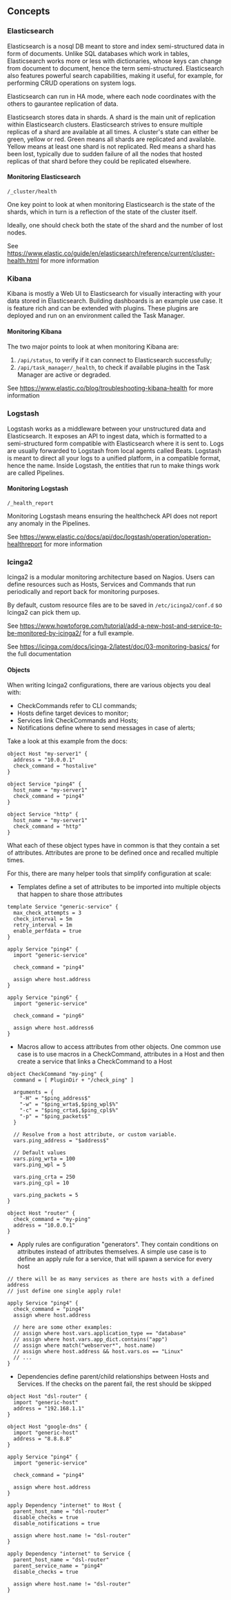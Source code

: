 ## <a id="concepts"></a> Concepts
### Elasticsearch
Elasticsearch is a nosql DB meant to store and index semi-structured data in form of documents. Unlike SQL databases which work in tables, Elasticsearch works more or less with dictionaries, whose keys can change from document to document, hence the term semi-structured. Elasticsearch also features powerful search capabilities, making it useful, for example, for performing CRUD operations on system logs.

Elasticsearch can run in HA mode, where each node coordinates with the others to gaurantee replication of data. 

Elasticsearch stores data in shards. A shard is the main unit of replication within Elasticsearch clusters. Elasticsearch strives to ensure multiple replicas of a shard are available at all times. A cluster's state can either be green, yellow or red. Green means all shards are replicated and available. Yellow means at least one shard is not replicated. Red means a shard has been lost, typically due to sudden failure of all the nodes that hosted replicas of that shard before they could be replicated elsewhere.

#### Monitoring Elasticsearch
`/_cluster/health`

One key point to look at when monitoring Elasticsearch is the state of the shards, which in turn is a reflection of the state of the cluster itself.

Ideally, one should check both the state of the shard and the number of lost nodes.

See https://www.elastic.co/guide/en/elasticsearch/reference/current/cluster-health.html for more information

### Kibana
Kibana is mostly a Web UI to Elasticsearch for visually interacting with your data stored in Elasticsearch. Building dashboards is an example use case. It is feature rich and can be extended with plugins. These plugins are deployed and run on an environment called the Task Manager.

#### Monitoring Kibana
The two major points to look at when monitoring Kibana are:
 1. `/api/status`, to verify if it can connect to Elasticsearch successfully;
 2. `/api/task_manager/_health`, to check if available plugins in the Task Manager are active or degraded.


See https://www.elastic.co/blog/troubleshooting-kibana-health for more information

### Logstash
Logstash works as a middleware between your unstructured data and Elasticsearch. It exposes an API to ingest data, which is formatted to a semi-structured form compatible with Elasticsearch where it is sent to. Logs are usually forwarded to Logstash from local agents called Beats. Logstash is meant to direct all your logs to a unified platform, in a compatible format, hence the name. Inside Logstash, the entities that run to make things work are called Pipelines.

#### Monitoring Logstash
`/_health_report`

Monitoring Logstash means ensuring the healthcheck API does not report any anomaly in the Pipelines.

See https://www.elastic.co/docs/api/doc/logstash/operation/operation-healthreport for more information

### Icinga2
Icinga2 is a modular monitoring architecture based on Nagios. Users can define resources such as Hosts, Services and Commands that run periodically and report back for monitoring purposes.

By default, custom resource files are to be saved in `/etc/icinga2/conf.d` so Icinga2 can pick them up.

See https://www.howtoforge.com/tutorial/add-a-new-host-and-service-to-be-monitored-by-icinga2/ for a full example.

See https://icinga.com/docs/icinga-2/latest/doc/03-monitoring-basics/ for the full documentation

#### Objects
When writing Icinga2 configurations, there are various objects you deal with:
- CheckCommands refer to CLI commands;
- Hosts define target devices to monitor;
- Services link CheckCommands and Hosts; 
- Notifications define where to send messages in case of alerts;

Take a look at this example from the docs:
```
object Host "my-server1" {
  address = "10.0.0.1"
  check_command = "hostalive"
}

object Service "ping4" {
  host_name = "my-server1"
  check_command = "ping4"
}

object Service "http" {
  host_name = "my-server1"
  check_command = "http"
}
```
What each of these object types have in common is that they contain a set of attributes. Attributes are prone to be defined once and recalled multiple times.

For this, there are many helper tools that simplify configuration at scale:
- Templates define a set of attributes to be imported into multiple objects that happen to share those attributes
```
template Service "generic-service" {
  max_check_attempts = 3
  check_interval = 5m
  retry_interval = 1m
  enable_perfdata = true
}

apply Service "ping4" {
  import "generic-service"

  check_command = "ping4"

  assign where host.address
}

apply Service "ping6" {
  import "generic-service"

  check_command = "ping6"

  assign where host.address6
}
```
- Macros allow to access attributes from other objects. One common use case is to use macros in a CheckCommand, attributes in a Host and then create a service that links a CheckCommand to a Host
```
object CheckCommand "my-ping" {
  command = [ PluginDir + "/check_ping" ]

  arguments = {
    "-H" = "$ping_address$"
    "-w" = "$ping_wrta$,$ping_wpl$%"
    "-c" = "$ping_crta$,$ping_cpl$%"
    "-p" = "$ping_packets$"
  }

  // Resolve from a host attribute, or custom variable.
  vars.ping_address = "$address$"

  // Default values
  vars.ping_wrta = 100
  vars.ping_wpl = 5

  vars.ping_crta = 250
  vars.ping_cpl = 10

  vars.ping_packets = 5
}

object Host "router" {
  check_command = "my-ping"
  address = "10.0.0.1"
}
```
- Apply rules are configuration "generators". They contain conditions on attributes instead of attributes themselves. A simple use case is to define an apply rule for a service, that will spawn a service for every host
```
// there will be as many services as there are hosts with a defined address
// just define one single apply rule!

apply Service "ping4" {
  check_command = "ping4"
  assign where host.address

  // here are some other examples:
  // assign where host.vars.application_type == "database"
  // assign where host.vars.app_dict.contains("app")
  // assign where match("webserver*", host.name)
  // assign where host.address && host.vars.os == "Linux"
  // ...
}
```
- Dependencies define parent/child relationships between Hosts and Services. If the checks on the parent fail, the rest should be skipped
```
object Host "dsl-router" {
  import "generic-host"
  address = "192.168.1.1"
}

object Host "google-dns" {
  import "generic-host"
  address = "8.8.8.8"
}

apply Service "ping4" {
  import "generic-service"

  check_command = "ping4"

  assign where host.address
}

apply Dependency "internet" to Host {
  parent_host_name = "dsl-router"
  disable_checks = true
  disable_notifications = true

  assign where host.name != "dsl-router"
}

apply Dependency "internet" to Service {
  parent_host_name = "dsl-router"
  parent_service_name = "ping4"
  disable_checks = true

  assign where host.name != "dsl-router"
}
```

